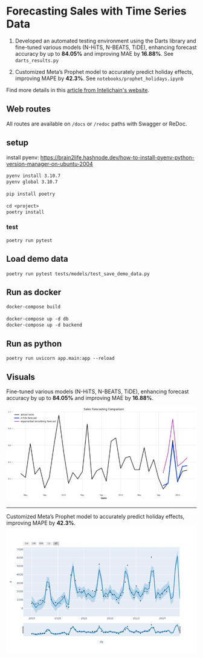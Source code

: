 # Forecasting Sales with Time Series Data
1. Developed an automated testing environment using the Darts library and fine-tuned various models (N-HiTS, N-BEATS, TiDE), enhancing forecast accuracy by up to **84.05%** and improving MAE by **16.88%**. See ``darts_results.py``

2. Customized Meta’s Prophet model to accurately predict holiday effects, improving MAPE by **42.3%**. See ``notebooks/prophet_holidays.ipynb``

Find more details in this [article from Intelichain's website](https://inteli-chain.com/mastering-time-series-modeling/).

## Web routes

All routes are available on ``/docs`` or ``/redoc`` paths with Swagger or ReDoc.

## setup

install pyenv:
https://brain2life.hashnode.dev/how-to-install-pyenv-python-version-manager-on-ubuntu-2004

```
pyenv install 3.10.7
pyenv global 3.10.7

pip install poetry

cd <project>
poetry install
```
### test
```
poetry run pytest
```

## Load demo data
```
poetry run pytest tests/models/test_save_demo_data.py
```

## Run as docker
```
docker-compose build

docker-compose up -d db
docker-compose up -d backend
```

## Run as python
```
poetry run uvicorn app.main:app --reload
```

## Visuals
Fine-tuned various models (N-HiTS, N-BEATS, TiDE), enhancing forecast accuracy by up to **84.05%** and improving MAE by **16.88%**.

![Graph 1](images/n_hits.jpg)

---

Customized Meta’s Prophet model to accurately predict holiday effects, improving MAPE by **42.3%**.
![Graph 2](images/prophet.png)
